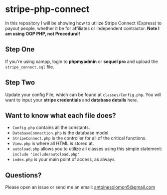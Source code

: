 # stripe-php-connect
In this repository I will be showing how to utilize Stripe Connect (Express) to payout people, whether it be for affiliates or independent contractor. **Note I am using OOP PHP, not Procedural!**

## Step One
If you're using xampp, login to **phpmyadmin** or **sequel pro** and upload the `stripe_connect.sql` file.  

## Step Two
Update your config File, which can be found at `classes/Config.php`. You will want to input your **stripe credentials** and **database details** here. 

## Want to know what each file does?
- `Config.php` contains all the constants.
- `DatabaseConnection.php` is the database model.
- `StripeConnect.php` is the controller for all of the critical functions. 
- `View.php` is where all HTML is stored at. 
- `autoload.php` allows you to utilize all classes using this simple statement: `include 'include/autoload.php'`
- `index.php` is your main point of access, as always.

## Questions?
Please open an issue or send me an email: antoinesolomon5@gmail.com
